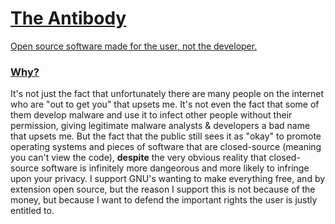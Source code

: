 # [The Antibody](https://github.com/the-antibody)
[Open source software made for the user, not the developer.](https://github.com/the-antibody)

### [Why?](https://github.com/the-antibody)
It's not just the fact that unfortunately there are many people on the internet who are "out to get you" that upsets me. It's not even the fact that some of them develop malware and use it to infect other people without their permission, giving legitimate malware analysts & developers a bad name that upsets me. But the fact that the public still sees it as "okay" to promote operating systems and pieces of software that are closed-source (meaning you can't view the code), **despite** the very obvious reality that closed-source software is infinitely more dangeorous and more likely to infringe upon your privacy. I support GNU's wanting to make everything free, and by extension open source, but the reason I support this is not because of the money, but because I want to defend the important rights the user is justly entitled to.
